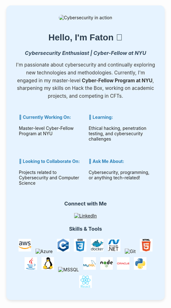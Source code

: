<div style="background-color: #e6f3ff; padding: 30px; border-radius: 15px; margin: 20px auto; max-width: 800px; box-shadow: 0 4px 8px rgba(0,0,0,0.1);">

  <div align="center">
    <img src="https://media.giphy.com/media/hun4DFmfnDId3lid5b/giphy.gif" width="300" alt="Cybersecurity in action" style="border-radius: 10px;" />
  </div>
 
  <h1 align="center" style="color: #2c3e50; font-family: 'Arial', sans-serif;">Hello, I'm Faton 👋</h1>
  <h3 align="center" style="color: #34495e; font-style: italic;">Cybersecurity Enthusiast | Cyber-Fellow at NYU</h3>  
 
  <p style="font-size: 1.1em; text-align: center; color: #333; line-height: 1.6;"> 
    I'm passionate about cybersecurity and continually exploring new technologies and methodologies. Currently, I'm engaged in my master-level <strong>Cyber-Fellow Program at NYU</strong>, sharpening my skills on Hack the Box, working on academic projects, and competing in CFTs. 
  </p>

  <div style="display: flex; justify-content: space-around; flex-wrap: wrap;">
    <div style="flex: 1; min-width: 150px; margin: 10px;">
      <h4 style="color: #2980b9;"><strong>🔭 Currently Working On:</strong></h4>
      <p>Master-level Cyber-Fellow Program at NYU</p>
    </div>
    <div style="flex: 1; min-width: 150px; margin: 10px;">
      <h4 style="color: #2980b9;"><strong>🌱 Learning:</strong></h4>
      <p>Ethical hacking, penetration testing, and cybersecurity challenges</p>
    </div>
    <div style="flex: 1; min-width: 150px; margin: 10px;">
      <h4 style="color: #2980b9;"><strong>👯 Looking to Collaborate On:</strong></h4>
      <p>Projects related to Cybersecurity and Computer Science</p>
    </div>
    <div style="flex: 1; min-width: 150px; margin: 10px;">
      <h4 style="color: #2980b9;"><strong>💬 Ask Me About:</strong></h4>
      <p>Cybersecurity, programming, or anything tech-related!</p>
    </div>
  </div>

  <h3 style="text-align: center; color: #2c3e50;">Connect with Me</h3>
  <p align="center" style="margin: 20px 0;">
    <a href="https://www.linkedin.com/in/faton-haxhiu-71743511a/" target="_blank" style="margin: 0 10px;">
      <img src="https://raw.githubusercontent.com/rahuldkjain/github-profile-readme-generator/master/src/images/icons/Social/linked-in-alt.svg" alt="LinkedIn" width="40" height="40"/>
    </a>
  </p>

  <h3 style="text-align: center; color: #2c3e50;">Skills & Tools</h3>
  <div style="text-align: center;">
    <img src="https://raw.githubusercontent.com/devicons/devicon/master/icons/amazonwebservices/amazonwebservices-original-wordmark.svg" alt="AWS" width="40" height="40" style="margin: 5px;">
    <img src="https://www.vectorlogo.zone/logos/microsoft_azure/microsoft_azure-icon.svg" alt="Azure" width="40" height="40" style="margin: 5px;">
    <img src="https://raw.githubusercontent.com/devicons/devicon/master/icons/cplusplus/cplusplus-original.svg" alt="C++" width="40" height="40" style="margin: 5px;">
    <img src="https://raw.githubusercontent.com/devicons/devicon/master/icons/css3/css3-original-wordmark.svg" alt="CSS3" width="40" height="40" style="margin: 5px;">
    <img src="https://raw.githubusercontent.com/devicons/devicon/master/icons/docker/docker-original-wordmark.svg" alt="Docker" width="40" height="40" style="margin: 5px;">
    <img src="https://raw.githubusercontent.com/devicons/devicon/master/icons/dot-net/dot-net-original-wordmark.svg" alt="DotNet" width="40" height="40" style="margin: 5px;">
    <img src="https://www.vectorlogo.zone/logos/git-scm/git-scm-icon.svg" alt="Git" width="40" height="40" style="margin: 5px;">
    <img src="https://raw.githubusercontent.com/devicons/devicon/master/icons/html5/html5-original-wordmark.svg" alt="HTML5" width="40" height="40" style="margin: 5px;">
    <img src="https://raw.githubusercontent.com/devicons/devicon/master/icons/java/java-original.svg" alt="Java" width="40" height="40" style="margin: 5px;">
    <img src="https://raw.githubusercontent.com/devicons/devicon/master/icons/linux/linux-original.svg" alt="Linux" width="40" height="40" style="margin: 5px;">
    <img src="https://www.svgrepo.com/show/303229/microsoft-sql-server-logo.svg" alt="MSSQL" width="40" height="40" style="margin: 5px;">
    <img src="https://raw.githubusercontent.com/devicons/devicon/master/icons/mysql/mysql-original-wordmark.svg" alt="MySQL" width="40" height="40" style="margin: 5px;">
    <img src="https://raw.githubusercontent.com/devicons/devicon/master/icons/nodejs/nodejs-original-wordmark.svg" alt="Node.js" width="40" height="40" style="margin: 5px;">
    <img src="https://raw.githubusercontent.com/devicons/devicon/master/icons/oracle/oracle-original.svg" alt="Oracle" width="40" height="40" style="margin: 5px;">
    <img src="https://raw.githubusercontent.com/devicons/devicon/master/icons/python/python-original.svg" alt="Python" width="40" height="40" style="margin: 5px;">
    <img src="https://raw.githubusercontent.com/devicons/devicon/master/icons/react/react-original-wordmark.svg" alt="React" width="40" height="40" style="margin: 5px;">
  </div>

</div>
